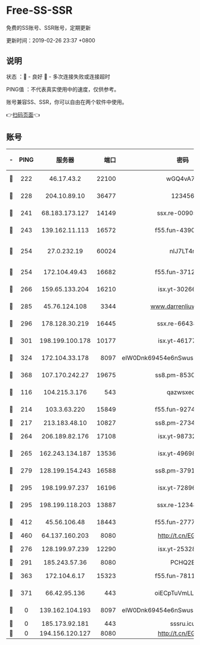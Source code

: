 # Free-SS-SSR

免费的SS账号、SSR账号，定期更新

更新时间：2019-02-26 23:37 +0800

## 说明

状态     ：🙂 - 良好 🙁 - 多次连接失败或连接超时

PING值   ：不代表真实使用中的速度，仅供参考。

账号兼容SS、SSR，你可以自由在两个软件中使用。

👉[扫码页面](https://liesauer.github.io/free-ss-ssr.github.io/)👈

## 账号

|-|PING|服务器|端口|密码|加密方式|区域|
|:----:|:----:|:-----:|-----:|:----:|:----:|:----:|
|🙂|222|46.17.43.2|22100|wGQ4vA7D|aes-256-gcm|RU|
|🙂|228|204.10.89.10|36477|123456|aes-256-cfb|US|
|🙂|241|68.183.173.127|14149|ssx.re-00905761|aes-256-cfb|US|
|🙂|243|139.162.11.113|16572|f55.fun-43900311|aes-256-cfb|SG|
|🙂|254|27.0.232.19|60024|nIJ7LT4n|xchacha20-ietf-poly1305|HK|
|🙂|254|172.104.49.43|16682|f55.fun-37126498|aes-256-cfb|SG|
|🙂|266|159.65.133.204|16210|isx.yt-30266739|aes-256-cfb|SG|
|🙂|285|45.76.124.108|3344|www.darrenliuwei.com|aes-256-cfb|AU|
|🙂|296|178.128.30.219|16445|ssx.re-66438598|aes-256-cfb|SG|
|🙂|301|198.199.100.178|10177|isx.yt-46177591|aes-256-cfb|US|
|🙂|324|172.104.33.178|8097|eIW0Dnk69454e6nSwuspv9DmS201tQ0D|aes-256-cfb|SG|
|🙂|368|107.170.242.27|19675|ss8.pm-85305168|aes-256-cfb|US|
|🙂|116|104.215.3.176|543|qazwsxedc|aes-256-gcm|JP|
|🙂|214|103.3.63.220|15849|f55.fun-92746572|aes-256-cfb|SG|
|🙂|217|213.183.48.10|10827|ss8.pm-27345710|rc4-md5|RU|
|🙂|264|206.189.82.176|17108|isx.yt-98732085|aes-256-cfb|SG|
|🙂|265|162.243.134.187|13536|isx.yt-49698511|aes-256-cfb|US|
|🙂|279|128.199.154.243|16588|ss8.pm-37919199|aes-256-cfb|SG|
|🙂|295|198.199.97.237|16196|isx.yt-72896102|aes-256-cfb|US|
|🙂|295|198.199.118.203|13887|ssx.re-12348828|aes-256-cfb|US|
|🙂|412|45.56.106.48|18443|f55.fun-27772788|aes-256-cfb|US|
|🙂|460|64.137.160.203|8080|http://t.cn/EGJIyrl|rc4-md5|CA|
|🙁|276|128.199.97.239|12290|isx.yt-25328979|aes-256-cfb|SG|
|🙁|291|185.243.57.36|8080|PCHQ2E|rc4-md5|US|
|🙁|363|172.104.6.17|15323|f55.fun-78116806|aes-256-cfb|US|
|🙁|371|66.42.95.136|443|oiECpTuVmLLxk4Ts|aes-256-cfb|US|
|🙁|0|139.162.104.193|8097|eIW0Dnk69454e6nSwuspv9DmS201tQ0D|aes-256-cfb|JP|
|🙁|0|185.173.92.181|443|sssru.icu|rc4-md5|RU|
|🙁|0|194.156.120.127|8080|http://t.cn/EGJIyrl|rc4-md5|RU|
